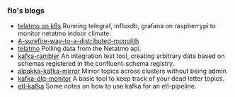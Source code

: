 ### flo's blogs

- [telatmo on k8s](https://github.com/florin-akermann/telatmo-on-k8s-on-raspberrypi) Running telegraf, influxdb, grafana on raspberrypi to monitor netatmo indoor climate.
- [A-surefire-way-to-a-distributed-monolith](https://florin-akermann.github.io/A-surefire-way-to-a-distributed-monolith/)
- [telatmo](https://hub.docker.com/repository/docker/floak/telatmo) Polling data from the Netatmo api. 
- [kafka-rambler](https://florin-akermann.github.io/kafka-rambler/) An integration test tool, creating arbitrary data based on schemas registered in the confluent-schema registry.
- [alpakka-kafka-mirror](https://florin-akermann.github.io/alpakka-kafka-mirror/) Mirror topics across clusters without being admin.
- [kafka-dlq-monitor](https://florin-akermann.github.io/kafka-dlq-monitor/) A basic tool to keep track of your dead letter topics.
- [etl-kafka](https://florin-akermann.github.io/etl-kafka/) Some notes on how to use kafka for an etl-pipeline.